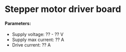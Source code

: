 # Stepper motor driver board
#### Parameters:
* Supply voltage: ?? - ?? V
* Supply max current: ?? A
* Drive current: ?? A